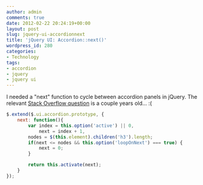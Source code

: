 ```yaml
---
author: admin
comments: true
date: 2012-02-22 20:24:19+00:00
layout: post
slug: jquery-ui-accordionnext
title: 'jQuery UI: Accordion::next()'
wordpress_id: 280
categories:
- Technology
tags:
- accordion
- jquery
- jquery ui
---
```


I needed a "next" function to cycle between accordion panels in jQuery. The relevant [Stack Overflow question](http://stackoverflow.com/questions/1418202/jquery-accordion-next-and-previous-wizard-how-to-get-previous-and-next-section/) is a couple years old... :(

<!-- more -->

```javascript
$.extend($.ui.accordion.prototype, {
    next: function(){
        var index = this.option('active') || 0,
            next = index + 1,
        nodes = $(this.element).children('h3').length;
        if(next <= nodes && this.option('loopOnNext') === true) {
            next = 0;
        }

        return this.activate(next);
    }
});
```